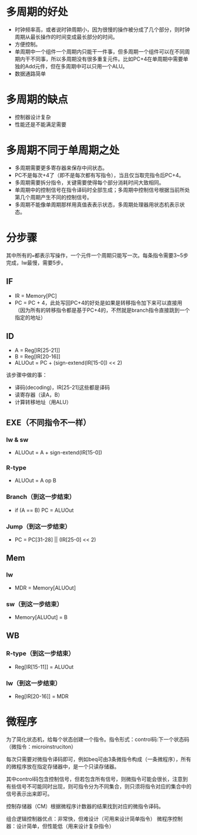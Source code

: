 # 多周期的好处
+ 时钟频率高，或者说时钟周期小，因为很慢的操作被分成了几个部分，则时钟周期从最长操作的时间变成最长部分的时间。
+ 方便控制。
+ 单周期中一个组件一个周期内只能干一件事，但多周期一个组件可以在不同周期内干不同事，所以多周期没有很多重复元件。比如PC+4在单周期中需要单独的Add元件，但在多周期中可以只用一个ALU。
+ 数据通路简单

# 多周期的缺点
+ 控制器设计复杂
+ 性能还是不能满足需要

# 多周期不同于单周期之处
+ 多周期需要更多寄存器来保存中间状态。
+ PC不是每次+4了（即不是每次都有写指令），当且仅当取完指令后PC+4。
+ 多周期需要拆分指令，关键需要使得每个部分消耗时间大致相同。
+ 单周期中的控制信号在指令译码时全部生成；多周期中控制信号根据当前所处第几个周期产生不同的控制信号。
+ 多周期不能像单周期那样用真值表表示状态，多周期处理器用状态机表示状态。

# 分步骤
其中所有的`=`都表示写操作，一个元件一个周期只能写一次。每条指令需要3~5步完成，lw最慢，需要5步。
## IF
+ IR = Memory[PC]
+ PC = PC + 4，此处写回PC+4的好处是如果是转移指令加下来可以直接用（因为所有的转移指令都是基于PC+4的，不然就是branch指令直接跳到一个指定的地址）

## ID
+ A = Reg[IR[25-21]]
+ B = Reg[IR[20-16]]
+ ALUOut = PC + (sign-extend(IR[15-0]) << 2)

该步骤中做的事：
+ 译码(decoding)，IR[25-21]这些都是译码
+ 读寄存器（读A，B）
+ 计算转移地址（用ALU）

## EXE（不同指令不一样）
### lw & sw
+ ALUOut = A + sign-extend(IR[15-0])

### R-type
+ ALUOut = A op B

### Branch（到这一步结束）
+ if (A == B) PC = ALUOut

### Jump（到这一步结束）
+ PC = PC[31-28] || (IR[25-0] << 2)

## Mem
### lw
+ MDR = Memory[ALUOut]

### sw（到这一步结束）
+ Memory[ALUOut] = B

## WB
### R-type（到这一步结束）
+ Reg[IR[15-11]] = ALUOut

### lw（到这一步结束）
+ Reg[IR[20-16]] = MDR

# 微程序
为了简化状态机，给每个状态创建一个指令。指令形式：control码:下一个状态码（微指令：microinstruciton）

每次只需要对微指令译码即可，例如beq可由3条微指令构成（一条微程序），所有的微程序放在指定存储器中，是一个只读存储器。

其中control码包含控制信号，但若包含所有信号，则微指令可能会很长，注意到有些信号不可能同时出现，则可指令分为不同集合，则只须将指令对应的集合中的信号表示出来即可。

控制存储器（CM）根据微程序计数器的结果找到对应的微指令译码。

组合逻辑控制器优点：非常快，但难设计（可用来设计简单指令）
微程序控制器：设计简单，但性能低（用来设计复杂指令）
